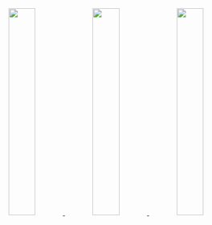 <div align="center" >
<a  href="https://github.com/dtoma-plenty">

<img src="http://github-profile-summary-cards.vercel.app/api/cards/stats?username=dtoma-plenty&theme=github" width="32.5%">
<img src="http://github-profile-summary-cards.vercel.app/api/cards/productive-time?username=dtoma&theme=github&utcOffset=2" width="32.5%">
<img src="http://github-profile-summary-cards.vercel.app/api/cards/most-commit-language?username=dtoma-plenty&theme=github" width="32.5%">

</a>
